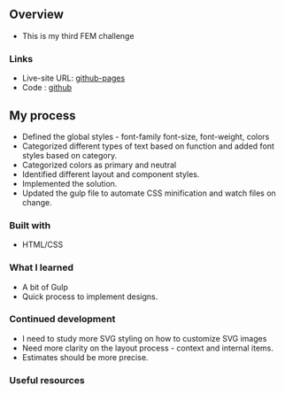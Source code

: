 ## Overview

- This is my third FEM challenge

### Links

- Live-site URL: [github-pages](https://sivakumars.github.io/FEM-HTML-CSS-Challenges/nft-preview-card-component/)
- Code : [github](https://github.com/sivakumars/FEM-HTML-CSS-Challenges/tree/main/nft-preview-card-component)

## My process

- Defined the global styles  - font-family font-size, font-weight, colors
- Categorized different types of text based on function and added font styles based on category.
- Categorized colors as primary and neutral
- Identified different layout and component styles.
- Implemented the solution.
- Updated the gulp file to automate CSS minification and watch files on change.

### Built with

 - HTML/CSS

### What I learned

 - A bit of Gulp
 - Quick process to implement designs.

### Continued development

 - I need to study more SVG styling on how to customize SVG images
 - Need more clarity on the layout process - context and internal items.
 - Estimates should be more precise.

### Useful resources
